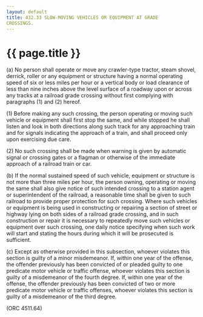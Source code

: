 ```yaml
---
layout: default 
title: 432.33 SLOW-MOVING VEHICLES OR EQUIPMENT AT GRADE
CROSSINGS.
---
```


{{ page.title }}
================

​(a) No person shall operate or move any crawler-type tractor, steam
shovel, derrick, roller or any equipment or structure having a normal
operating speed of six or less miles per hour or a vertical body or load
clearance of less than nine inches above the level surface of a roadway
upon or across any tracks at a railroad grade crossing without first
complying with paragraphs (1) and (2) hereof.

​(1) Before making any such crossing, the person operating or moving
such vehicle or equipment shall first stop the same, and while stopped
he shall listen and look in both directions along such track for any
approaching train and for signals indicating the approach of a train,
and shall proceed only upon exercising due care.

​(2) No such crossing shall be made when warning is given by automatic
signal or crossing gates or a flagman or otherwise of the immediate
approach of a railroad train or car.

​(b) If the normal sustained speed of such vehicle, equipment or
structure is not more than three miles per hour, the person owning,
operating or moving the same shall also give notice of such intended
crossing to a station agent or superintendent of the railroad, a
reasonable time shall be given to such railroad to provide proper
protection for such crossing. Where such vehicles or equipment is being
used in constructing or repairing a section of street or highway lying
on both sides of a railroad grade crossing, and in such construction or
repair it is necessary to repeatedly move such vehicles or equipment
over such crossing, one daily notice specifying when such work will
start and stating the hours during which it will be prosecuted is
sufficient.

​(c) Except as otherwise provided in this subsection, whoever violates
this section is guilty of a minor misdemeanor. If, within one year of
the offense, the offender previously has been convicted of or pleaded
guilty to one predicate motor vehicle or traffic offense, whoever
violates this section is guilty of a misdemeanor of the fourth degree.
If, within one year of the offense, the offender previously has been
convicted of two or more predicate motor vehicle or traffic offenses,
whoever violates this section is guilty of a misdemeanor of the third
degree.

(ORC 4511.64)
